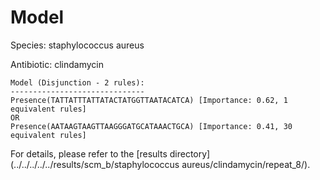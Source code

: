 
# Model

Species: staphylococcus aureus

Antibiotic: clindamycin

```
Model (Disjunction - 2 rules):
------------------------------
Presence(TATTATTTATTATACTATGGTTAATACATCA) [Importance: 0.62, 1 equivalent rules]
OR
Presence(AATAAGTAAGTTAAGGGATGCATAAACTGCA) [Importance: 0.41, 30 equivalent rules]

```

For details, please refer to the [results directory](../../../../../results/scm_b/staphylococcus aureus/clindamycin/repeat_8/).

